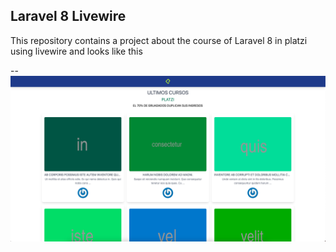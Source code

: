 ## Laravel 8 Livewire
This repository contains a project about the course of Laravel 8 in platzi using livewire and looks like this

--
![alt text][logo]

[logo]: ./app.jpeg "App View"
